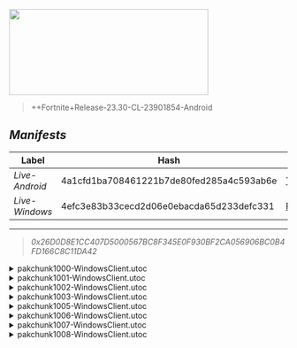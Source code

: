 <div style="pointer-events: none">
  <img style="pointer-events: none" src="https://raw.githubusercontent.com/Tectors/Archive/master/source/dependents/gen.26.20.svg" width="360" height="155">
<div>

 >  
  
  > ++Fortnite+Release-23.30-CL-23901854-Android

## *Manifests*
| Label | Hash | Route |
| - | - | - |
| *Live-Android* | 4a1cfd1ba708461221b7de80fed285a4c593ab6e | [TRy8EP3TGyKhucR9UU63f5WJsK7Nkw](https://github.com/Tectors/Archive/blob/master/manifests/TRy8EP3TGyKhucR9UU63f5WJsK7Nkw.manifest) |
| *Live-Windows* | 4efc3e83b33cecd2d06e0ebacda65d233defc331 | [R8h3jNWRzHO8Ap3SVkOo3glgYBVl5g](https://github.com/Tectors/Archive/blob/master/manifests/R8h3jNWRzHO8Ap3SVkOo3glgYBVl5g.manifest) |

---

> *0x26D0D8E1CC407D5000567BC8F345E0F930BF2CA056906BC0B4FD166C8C11DA42*

<details>
  <summary>pakchunk1000-WindowsClient.utoc</summary>

 > 
    0x2A33242EC00E66B7DBF71BD359A366AAA71E250CF9452209C02FB599DF6432CD

  <img src="https://raw.githubusercontent.com/Tectors/Archive/master/source/dependents/referred/Wrap_ShiitakeShaolin_Rouge.svg" width="100"> <img src="https://raw.githubusercontent.com/Tectors/Archive/master/source/dependents/referred/Spray_ReferAFriend.svg" width="100"> <img src="https://raw.githubusercontent.com/Tectors/Archive/master/source/dependents/referred/Pickaxe_ShiitakeShaolin_Rouge.svg" width="100"> <img src="https://raw.githubusercontent.com/Tectors/Archive/master/source/dependents/referred/Emoji_S26_ReferAFriend.svg" width="100"> <img src="https://raw.githubusercontent.com/Tectors/Archive/master/source/dependents/referred/Character_ShiitakeShaolin_Rouge.svg" width="100"> <img src="https://raw.githubusercontent.com/Tectors/Archive/master/source/dependents/referred/Backpack_ShiitakeShaolin_Rouge.svg" width="100"> 
</details>

<details>
  <summary>pakchunk1001-WindowsClient.utoc</summary>

 > 
    0xB55BF08C8BA56EF3CB9812A5161070292386AB30AEE72BBD0AA747E74D3CBB95

  <img src="https://raw.githubusercontent.com/Tectors/Archive/master/source/dependents/referred/Wrap_Comp26.svg" width="100"> <img src="https://raw.githubusercontent.com/Tectors/Archive/master/source/dependents/referred/Spray_S26_FNCSDrops.svg" width="100"> <img src="https://raw.githubusercontent.com/Tectors/Archive/master/source/dependents/referred/Pickaxe_SkeletonHunterFNCS.svg" width="100"> <img src="https://raw.githubusercontent.com/Tectors/Archive/master/source/dependents/referred/LoadingScreen_FNCSDrops26.svg" width="100"> <img src="https://raw.githubusercontent.com/Tectors/Archive/master/source/dependents/referred/Emoji_S26_FNCSDrops.svg" width="100"> <img src="https://raw.githubusercontent.com/Tectors/Archive/master/source/dependents/referred/EID_Victorious.svg" width="100"> <img src="https://raw.githubusercontent.com/Tectors/Archive/master/source/dependents/referred/Contrail_FNCS_S26.svg" width="100"> <img src="https://raw.githubusercontent.com/Tectors/Archive/master/source/dependents/referred/Character_StarWalkerFNCS.svg" width="100"> <img src="https://raw.githubusercontent.com/Tectors/Archive/master/source/dependents/referred/Character_GreenJacketFNCS.svg" width="100"> <img src="https://raw.githubusercontent.com/Tectors/Archive/master/source/dependents/referred/Backpack_FNCSShield26.svg" width="100"> <img src="https://raw.githubusercontent.com/Tectors/Archive/master/source/dependents/referred/Backpack_FNCS26.svg" width="100"> 
</details>

<details>
  <summary>pakchunk1002-WindowsClient.utoc</summary>

 > 
    0xB68F10391C0046C5ACF0EC7A126263F55E83BC1E325AA4D81E52EE34A01AC2CB

  <img src="https://raw.githubusercontent.com/Tectors/Archive/master/source/dependents/referred/EID_Malleable.svg" width="100"> 
</details>

<details>
  <summary>pakchunk1003-WindowsClient.utoc</summary>

 > 
    0x98F4EBFA01174EAC21237E8337EA89213629051D83DDA5AAAE7D65C273C383AC

  <img src="https://raw.githubusercontent.com/Tectors/Archive/master/source/dependents/referred/Pickaxe_LethalVae.svg" width="100"> <img src="https://raw.githubusercontent.com/Tectors/Archive/master/source/dependents/referred/LoadingScreen_OctCrew.svg" width="100"> <img src="https://raw.githubusercontent.com/Tectors/Archive/master/source/dependents/referred/Character_LethalVae.svg" width="100"> <img src="https://raw.githubusercontent.com/Tectors/Archive/master/source/dependents/referred/Backpack_LethalVae.svg" width="100"> 
</details>

<details>
  <summary>pakchunk1005-WindowsClient.utoc</summary>

 > 
    0x36C44A9EC4DC93BACA89D51DE181FB5177E5C1AC5748DE91948386A807685799

  <img src="https://raw.githubusercontent.com/Tectors/Archive/master/source/dependents/referred/Spray_GalaxyLevel.svg" width="100"> <img src="https://raw.githubusercontent.com/Tectors/Archive/master/source/dependents/referred/Pickaxe_GalaxyLevel.svg" width="100"> <img src="https://raw.githubusercontent.com/Tectors/Archive/master/source/dependents/referred/Glider_GalaxyLevel.svg" width="100"> <img src="https://raw.githubusercontent.com/Tectors/Archive/master/source/dependents/referred/Emoji_S26_GalaxyLevel.svg" width="100"> <img src="https://raw.githubusercontent.com/Tectors/Archive/master/source/dependents/referred/EID_GalaxyLevel.svg" width="100"> <img src="https://raw.githubusercontent.com/Tectors/Archive/master/source/dependents/referred/Character_GalaxyLevel.svg" width="100"> <img src="https://raw.githubusercontent.com/Tectors/Archive/master/source/dependents/referred/Backpack_GalaxyLevel.svg" width="100"> 
</details>

<details>
  <summary>pakchunk1006-WindowsClient.utoc</summary>

 > 
    0x83854EF1EFFC5E4D7E4B9E70A60FE09B29840188FA377F2A5E7BD649A62D111F

  <img src="https://raw.githubusercontent.com/Tectors/Archive/master/source/dependents/referred/EID_Shimmy.svg" width="100"> 
</details>

<details>
  <summary>pakchunk1007-WindowsClient.utoc</summary>

 > 
    0x5F149D17C16F53A4CF98C8366452DCC4F5C5CA89B7B3921C0E9485CFCADC75F4

  <img src="https://raw.githubusercontent.com/Tectors/Archive/master/source/dependents/referred/EID_Devotion.svg" width="100"> 
</details>

<details>
  <summary>pakchunk1008-WindowsClient.utoc</summary>

 > 
    0x02F348C9307A9089ADE97ED8B46CF32010B798F21935770C9FC07D53607F771D

  <img src="https://raw.githubusercontent.com/Tectors/Archive/master/source/dependents/referred/EID_Hoist.svg" width="100"> 
</details>

